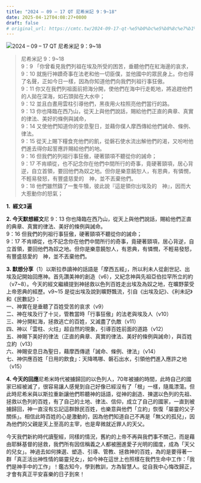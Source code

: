 ```yaml
---
title: "2024 – 09 – 17 QT 尼希米記 9：9~18"
date: 2025-04-12T04:08:27+0800
draft: false
# original_url: https://cmtc.tw/2024-09-17-qt-%e5%b0%bc%e5%b8%8c%e7%b1%b3%e8%a8%98-9%ef%bc%9a918
---
```


![2024 – 09 – 17 QT 尼希米記 9：9~18](/images/qt.jpg  "2024 – 09 – 17 QT 尼希米記 9：9~18")

> 尼希米記 9：9~18  
> 9：9 「你曾看見我們列祖在埃及所受的困苦，垂聽他們在紅海邊的哀求，  
> 9：10 就施行神蹟奇事在法老和他一切臣僕，並他國中的眾民身上。你也得了名聲，正如今日一樣，因為你知道他們向我們列祖行事狂傲。  
> 9：11 你又在我們列祖面前把海分開，使他們在海中行走乾地，將追趕他們的人拋在深海，如石頭拋在大水中；  
> 9：12 並且白晝用雲柱引導他們，黑夜用火柱照亮他們當行的路。  
> 9：13 你也降臨在西乃山，從天上與他們說話，賜給他們正直的典章、真實的律法、美好的條例與誡命，  
> 9：14 又使他們知道你的安息聖日，並藉你僕人摩西傳給他們誡命、條例、律法。  
> 9：15 從天上賜下糧食充他們的飢，從磐石使水流出解他們的渴，又吩咐他們進去得你起誓應許賜給他們的地。  
> 9：16 但我們的列祖行事狂傲，硬著頸項不聽從你的誡命；  
> 9：17 不肯順從，也不記念你在他們中間所行的奇事，竟硬著頸項，居心背逆，自立首領，要回他們為奴之地。但你是樂意饒恕人，有恩典，有憐憫，不輕易發怒，有豐盛慈愛的　神，並不丟棄他們。  
> 9：18 他們雖然鑄了一隻牛犢，彼此說『這是領你出埃及的　神』，因而大大惹動你的怒氣；

**1.  經文3遍**

**2. 今天默想經文**尼 9：13 你也降臨在西乃山，從天上與他們說話，賜給他們正直的典章、真實的律法、美好的條例與誡命。  
9：16 但我們的列祖行事狂傲，硬著頸項不聽從你的誡命；  
9：17 不肯順從，也不記念你在他們中間所行的奇事，竟硬著頸項，居心背逆，自立首領，要回他們為奴之地。但你是樂意饒恕人，有恩典，有憐憫，不輕易發怒，有豐盛慈愛的　神，並不丟棄他們。

**3. 默想分享**（1）以斯拉恭讀神的話語是「摩西五經」，所以利未人從創世記、出埃及記開始回應神。首先讚美神的創造（v6），又紀念神與先祖亞伯拉罕所立的約（v7~8）。今天的經文繼續提到神拯救以色列百姓走出埃及為奴之地，在曠野蒙受上帝恩典的經歷。v9~15 是從出埃及說到曠野飄流，引自《出埃及記》、《利未記》和《民數記》：  
一、神實在是垂聽了百姓受苦的哀求（v9）  
二、神在埃及行了十災，管教當時「行事狂傲」的法老與埃及人（v10）  
三、神分開紅海，拯救逃亡的百姓，又滅盡了仇敵（v11）  
四、神以「雲柱、火炷」超自然的現象，引導百姓前面的道路（v12）  
五、神賜下美好的律法（正直的典章、真實的律法、美好的條例與誡命），與百姓立約（v13）  
六、神賜安息日為聖日，藉摩西傳遞「誡命、條例、律法」（v14）  
七、神供應百姓「日用的飲食」：天降嗎哪、磐石出水，引領他們進入應許之地（v15）

**4. 今天的回應**尼希米時代被擄歸回的以色列人，70年被擄的時間，此時自己的國家已經被滅了，很容易讓人感覺到自己好像已經沒有了「根」一樣，隨風漂蕩。但此時尼希米與以斯拉重新讓他們聆聽神的話語，從神的創造、揀選以色列的先祖、拯救以色列的百姓，有了自己的土地、律法、信仰，成立了自己的國家，一直到被擄歸回，神一直沒有忘記這群餘民百姓，也樂意與他們「立約」恢復「屬靈的父子關係」。相信此時百姓的心是激動的，因為他們知道自己不再是「無父的孤兒」，因為他們的父親是天上至高的主宰，也是卑微就近罪人的天父。

今天我們新約時代讀聖經，同樣的情況，舊約的上帝不再與我們事不關己，而是藉由耶穌基督的拯救，我們所有因信稱義之人都被圈進愛子光明的國度，成為「天父的兒女」。神過去如何揀選、塑造、引導、管教、拯救神的百姓，為的是要得著一群「真正活出神性情的屬靈兒女」，如今神在這世上也照樣在我們生命中工作：「我們是神手中的工作」！鑑古知今，學到教訓，方為智慧人。從自我中心悔改歸正，才會有真正平安喜樂的日子到來！